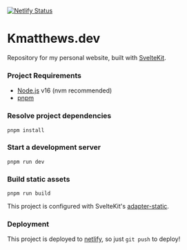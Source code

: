 [![Netlify Status](https://api.netlify.com/api/v1/badges/7729bbe1-2254-4610-823a-3483aa1316d4/deploy-status)](https://app.netlify.com/sites/kmatthews-personal-web/deploys)

# Kmatthews.dev

Repository for my personal website, built with [SvelteKit](https://kit.svelte.dev/).

### Project Requirements

- [Node.js](https://github.com/nvm-sh/nvm) v16 (nvm recommended)
- [pnpm](https://pnpm.io/)

### Resolve project dependencies

```
pnpm install
```

### Start a development server

```
pnpm run dev
```

### Build static assets

```
pnpm run build
```

This project is configured with SvelteKit's [adapter-static](https://www.npmjs.com/package/@sveltejs/adapter-static/v/next).

### Deployment

This project is deployed to [netlify](https://www.netlify.com/), so just `git push` to deploy!
